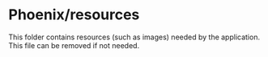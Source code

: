 # Phoenix/resources

This folder contains resources (such as images) needed by the application. This file can
be removed if not needed.
